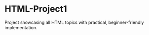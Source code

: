 # HTML-Project1
Project showcasing all HTML topics with practical, beginner-friendly implementation.
